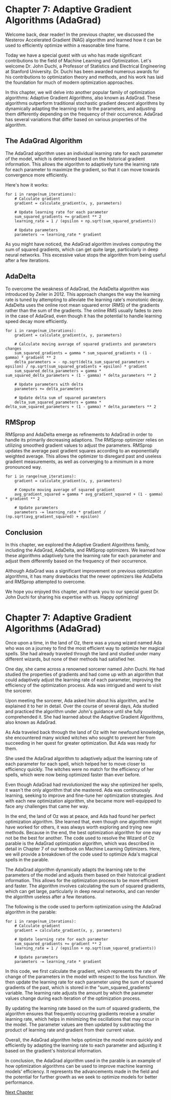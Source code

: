 # Chapter 7: Adaptive Gradient Algorithms (AdaGrad)

Welcome back, dear reader! In the previous chapter, we discussed the Nesterov Accelerated Gradient (NAG) algorithm and learned how it can be used to efficiently optimize within a reasonable time frame. 

Today we have a special guest with us who has made significant contributions to the field of Machine Learning and Optimization. Let's welcome Dr. John Duchi, a Professor of Statistics and Electrical Engineering at Stanford University. Dr. Duchi has been awarded numerous awards for his contributions to optimization theory and methods, and his work has laid the foundation for much of modern optimization approaches.

In this chapter, we will delve into another popular family of optimization algorithms: Adaptive Gradient Algorithms, also known as AdaGrad. These algorithms outperform traditional stochastic gradient descent algorithms by dynamically adapting the learning rate to the parameters, and adjusting them differently depending on the frequency of their occurrence. AdaGrad has several variations that differ based on various properties of the algorithm.

## The AdaGrad Algorithm

The AdaGrad algorithm uses an individual learning rate for each parameter of the model, which is determined based on the historical gradient information. This allows the algorithm to adaptively tune the learning rate for each parameter to maximize the gradient, so that it can move towards convergence more efficiently. 

Here's how it works:

```
for i in range(num_iterations):
    # Calculate gradient
    gradient = calculate_gradient(x, y, parameters)

    # Update learning rate for each parameter
    sum_squared_gradients += gradient ** 2
    learning_rate = 1 / (epsilon + np.sqrt(sum_squared_gradients))

    # Update parameters
    parameters -= learning_rate * gradient
```

As you might have noticed, the AdaGrad algorithm involves computing the sum of squared gradients, which can get quite large, particularly in deep neural networks. This excessive value stops the algorithm from being useful after a few iterations. 

## AdaDelta 

To overcome the weakness of AdaGrad, the AdaDelta algorithm was introduced by Zeiler in 2012. This approach changes the way the learning rate is tuned by attempting to alleviate the learning rate's monotonic decay. AdaDelta uses the online root mean squared error (RMS) of the gradients rather than the sum of the gradients. The online RMS usually fades to zero in the case of AdaGrad, even though it has the potential to handle learning speed decay more efficiently.

```
for i in range(num_iterations):
    gradient = calculate_gradient(x, y, parameters)

    # Calculate moving average of squared gradients and parameters changes
    sum_squared_gradients = gamma * sum_squared_gradients + (1 - gamma) * gradient ** 2
    delta_parameters = - np.sqrt(delta_sum_squared_parameters + epsilon) / np.sqrt(sum_squared_gradients + epsilon) * gradient
    sum_squared_delta_parameters = gamma * sum_squared_delta_parameters + (1 - gamma) * delta_parameters ** 2

    # Update parameters with delta
    parameters += delta_parameters

    # Update delta sum of squared parameters
    delta_sum_squared_parameters = gamma * delta_sum_squared_parameters + (1 - gamma) * delta_parameters ** 2
```

## RMSprop

RMSprop and AdaDelta emerge as refinements to AdaGrad in order to handle its primarily decreasing adaptions. The RMSprop optimizer relies on utilizing smoothed gradient values to adjust the parameters. RMSprop updates the average past gradient squares according to an exponentially weighted average. This allows the optimizer to disregard past and useless gradient measurements, as well as converging to a minimum in a more pronounced way.

```
for i in range(num_iterations):
    gradient = calculate_gradient(x, y, parameters)

    # Compute moving average of squared gradient
    avg_gradient_squared = gamma * avg_gradient_squared + (1 - gamma) * gradient ** 2

    # Update parameters
    parameters -= learning_rate * gradient / (np.sqrt(avg_gradient_squared) + epsilon)
```

## Conclusion

In this chapter, we explored the Adaptive Gradient Algorithms family, including the AdaGrad, AdaDelta, and RMSprop optimizers. We learned how these algorithms adaptively tune the learning rate for each parameter and adjust them differently based on the frequency of their occurrence. 

Although AdaGrad was a significant improvement on previous optimization algorithms, it has many drawbacks that the newer optimizers like AdaDelta and RMSprop attempted to overcome. 

We hope you enjoyed this chapter, and thank you to our special guest Dr. John Duchi for sharing his expertise with us. Happy optimizing!
# Chapter 7: Adaptive Gradient Algorithms (AdaGrad)

Once upon a time, in the land of Oz, there was a young wizard named Ada who was on a journey to find the most efficient way to optimize her magical spells. She had already traveled through the land and studied under many different wizards, but none of their methods had satisfied her.

One day, she came across a renowned sorcerer named John Duchi. He had studied the properties of gradients and had come up with an algorithm that could adaptively adjust the learning rate of each parameter, improving the efficiency of the optimization process. Ada was intrigued and went to visit the sorcerer.

Upon meeting the sorcerer, Ada asked him about his algorithm, and he explained it to her in detail. Over the course of several days, Ada studied and practiced the algorithm under John's guidance until she fully comprehended it. She had learned about the Adaptive Gradient Algorithms, also known as AdaGrad.

As Ada traveled back through the land of Oz with her newfound knowledge, she encountered many wicked witches who sought to prevent her from succeeding in her quest for greater optimization. But Ada was ready for them.

She used the AdaGrad algorithm to adaptively adjust the learning rate of each parameter for each spell, which helped her to move closer to efficiency quickly. The witches were no match for the efficiency of her spells, which were now being optimized faster than ever before.

Even though AdaGrad had revolutionized the way she optimized her spells, it wasn't the only algorithm that she mastered. Ada was continuously learning, seeking to improve and fine-tune her optimization strategies. And with each new optimization algorithm, she became more well-equipped to face any challenges that came her way.

In the end, the land of Oz was at peace, and Ada had found her perfect optimization algorithm. She learned that, even though one algorithm might have worked for others, it was always worth exploring and trying new methods. Because in the end, the best optimization algorithm for one may not be the best for another.
The code used to resolve the Wizard of Oz parable is the AdaGrad optimization algorithm, which was described in detail in Chapter 7 of our textbook on Machine Learning Optimizers. Here, we will provide a breakdown of the code used to optimize Ada's magical spells in the parable.

The AdaGrad algorithm dynamically adapts the learning rate to the parameters of the model and adjusts them based on their historical gradient information. This allows for the optimization process to be more efficient and faster. The algorithm involves calculating the sum of squared gradients, which can get large, particularly in deep neural networks, and can render the algorithm useless after a few iterations.

The following is the code used to perform optimization using the AdaGrad algorithm in the parable:

```
for i in range(num_iterations):
    # Calculate gradient
    gradient = calculate_gradient(x, y, parameters)

    # Update learning rate for each parameter
    sum_squared_gradients += gradient ** 2
    learning_rate = 1 / (epsilon + np.sqrt(sum_squared_gradients))

    # Update parameters
    parameters -= learning_rate * gradient
```

In this code, we first calculate the gradient, which represents the rate of change of the parameters in the model with respect to the loss function. We then update the learning rate for each parameter using the sum of squared gradients of the past, which is stored in the "sum_squared_gradients" variable. The learning rate adjusts the amount by which the parameter values change during each iteration of the optimization process.

By updating the learning rate based on the sum of squared gradients, the algorithm ensures that frequently occurring gradients receive a smaller learning rate, which helps in minimizing the oscillations that may occur in the model. The parameter values are then updated by subtracting the product of learning rate and gradient from their current value.

Overall, the AdaGrad algorithm helps optimize the model more quickly and efficiently by adapting the learning rate to each parameter and adjusting it based on the gradient's historical information.

In conclusion, the AdaGrad algorithm used in the parable is an example of how optimization algorithms can be used to improve machine learning models' efficiency. It represents the advancements made in the field and the potential for further growth as we seek to optimize models for better performance.


[Next Chapter](08_Chapter08.md)